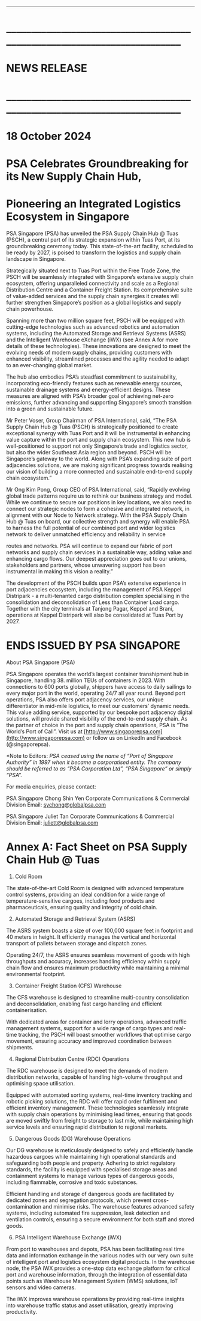 ------------------------------------------------

# ________________________________________________________________________

# NEWS RELEASE

# ________________________________________________________________________

# 18 October 2024

# PSA Celebrates Groundbreaking for its New Supply Chain Hub,

# Pioneering an Integrated Logistics Ecosystem in Singapore

PSA Singapore (PSA) has unveiled the PSA Supply Chain Hub @ Tuas (PSCH), a central part of
its strategic expansion within Tuas Port, at its groundbreaking ceremony today. This state-of-the-art
facility, scheduled to be ready by 2027, is poised to transform the logistics and supply chain
landscape in Singapore.

Strategically situated next to Tuas Port within the Free Trade Zone, the PSCH will be seamlessly
integrated with Singapore’s extensive supply chain ecosystem, offering unparalleled connectivity
and scale as a Regional Distribution Centre and a Container Freight Station. Its comprehensive suite
of value-added services and the supply chain synergies it creates will further strengthen Singapore’s
position as a global logistics and supply chain powerhouse.

Spanning more than two million square feet, PSCH will be equipped with cutting-edge technologies
such as advanced robotics and automation systems, including the Automated Storage and Retrieval
Systems (ASRS) and the Intelligent Warehouse eXchange (iWX) (see Annex A for more details of
these technologies). These innovations are designed to meet the evolving needs of modern supply
chains, providing customers with enhanced visibility, streamlined processes and the agility needed
to adapt to an ever-changing global market.

The hub also embodies PSA’s steadfast commitment to sustainability, incorporating eco-friendly
features such as renewable energy sources, sustainable drainage systems and energy-efficient
designs. These measures are aligned with PSA’s broader goal of achieving net-zero emissions,
further advancing and supporting Singapore’s smooth transition into a green and sustainable future.

Mr Peter Voser, Group Chairman of PSA International, said, “The PSA Supply Chain Hub @ Tuas
(PSCH) is strategically positioned to create exceptional synergy with Tuas Port and it will be
instrumental in enhancing value capture within the port and supply chain ecosystem. This new hub
is well-positioned to support not only Singapore’s trade and logistics sector, but also the wider
Southeast Asia region and beyond. PSCH will be Singapore’s gateway to the world. Along with
PSA’s expanding suite of port adjacencies solutions, we are making significant progress towards
realising our vision of building a more connected and sustainable end-to-end supply chain
ecosystem.”

Mr Ong Kim Pong, Group CEO of PSA International, said, “Rapidly evolving global trade patterns
require us to rethink our business strategy and model. While we continue to secure our positions in
key locations, we also need to connect our strategic nodes to form a cohesive and integrated
network, in alignment with our Node to Network strategy. With the PSA Supply Chain Hub @ Tuas
on board, our collective strength and synergy will enable PSA to harness the full potential of our
combined port and wider logistics network to deliver unmatched efficiency and reliability in service


routes and networks. PSA will continue to expand our fabric of port networks and supply chain
services in a sustainable way, adding value and enhancing cargo flows. Our deepest appreciation
goes out to our unions, stakeholders and partners, whose unwavering support has been instrumental
in making this vision a reality.”

The development of the PSCH builds upon PSA’s extensive experience in port adjacencies
ecosystem, including the management of PSA Keppel Distripark - a multi-tenanted cargo distribution
complex specialising in the consolidation and deconsolidation of Less than Container Load cargo.
Together with the city terminals at Tanjong Pagar, Keppel and Brani, operations at Keppel Distripark
will also be consolidated at Tuas Port by 2027.

# ENDS ISSUED BY PSA SINGAPORE

About PSA Singapore (PSA)

PSA Singapore operates the world’s largest container transhipment hub in Singapore, handling 38.
million TEUs of containers in 2023. With connections to 600 ports globally, shippers have access to
daily sailings to every major port in the world, operating 24/7 all year round. Beyond port operations,
PSA also offers port adjacency services, our unique differentiator in mid-mile logistics, to meet our
customers’ dynamic needs. This value adding service, supported by our bespoke port adjacency
digital solutions, will provide shared visibility of the end-to-end supply chain. As the partner of choice
in the port and supply chain operations, PSA is “The World’s Port of Call”. Visit us at
[http://www.singaporepsa.com](http://www.singaporepsa.com) or follow us on LinkedIn and Facebook (@singaporepsa).

*Note to Editors: _PSA ceased using the name of “Port of Singapore Authority” in 1997 when it
became a corporatised entity. The company should be referred to as “PSA Corporation Ltd”, “PSA
Singapore” or simply “PSA”._

For media enquiries, please contact:

PSA Singapore
Chong Shin Yen
Corporate Communications & Commercial Division
Email: sychong@globalpsa.com

PSA Singapore
Juliet Tan
Corporate Communications & Commercial Division
Email: juliett@globalpsa.com


# Annex A: Fact Sheet on PSA Supply Chain Hub @ Tuas

1. Cold Room

The state-of-the-art Cold Room is designed with advanced temperature control systems, providing
an ideal condition for a wide range of temperature-sensitive cargoes, including food products and
pharmaceuticals, ensuring quality and integrity of cold chain.

2. Automated Storage and Retrieval System (ASRS)

The ASRS system boasts a size of over 100,000 square feet in footprint and 40 meters in height. It
efficiently manages the vertical and horizontal transport of pallets between storage and dispatch
zones.

Operating 24/7, the ASRS ensures seamless movement of goods with high throughputs and
accuracy, increases handling efficiency within supply chain flow and ensures maximum productivity
while maintaining a minimal environmental footprint.

3. Container Freight Station (CFS) Warehouse

The CFS warehouse is designed to streamline multi-country consolidation and deconsolidation,
enabling fast cargo handling and efficient containerisation.

With dedicated areas for container and lorry operations, advanced traffic management systems,
support for a wide range of cargo types and real-time tracking, the PSCH will boast smoother
workflows that optimise cargo movement, ensuring accuracy and improved coordination between
shipments.

4. Regional Distribution Centre (RDC) Operations

The RDC warehouse is designed to meet the demands of modern distribution networks, capable of
handling high-volume throughput and optimising space utilisation.

Equipped with automated sorting systems, real-time inventory tracking and robotic picking solutions,
the RDC will offer rapid order fulfilment and efficient inventory management. These technologies
seamlessly integrate with supply chain operations by minimising lead times, ensuring that goods are
moved swiftly from freight to storage to last mile, while maintaining high service levels and ensuring
rapid distribution to regional markets.

5. Dangerous Goods (DG) Warehouse Operations

Our DG warehouse is meticulously designed to safely and efficiently handle hazardous cargoes
while maintaining high operational standards and safeguarding both people and property. Adhering
to strict regulatory standards, the facility is equipped with specialised storage areas and containment
systems to manage various types of dangerous goods, including flammable, corrosive and toxic
substances.

Efficient handling and storage of dangerous goods are facilitated by dedicated zones and
segregation protocols, which prevent cross-contamination and minimise risks. The warehouse
features advanced safety systems, including automated fire suppression, leak detection and
ventilation controls, ensuring a secure environment for both staff and stored goods.


6. PSA Intelligent Warehouse Exchange (iWX)

From port to warehouses and depots, PSA has been facilitating real time data and information
exchange in the various nodes with our very own suite of intelligent port and logistics ecosystem
digital products. In the warehouse node, the PSA iWX provides a one-stop data exchange platform
for critical port and warehouse information, through the integration of essential data points such as
Warehouse Management System (WMS) solutions, IoT sensors and video cameras.

The iWX improves warehouse operations by providing real-time insights into warehouse traffic status
and asset utilisation, greatly improving productivity.



